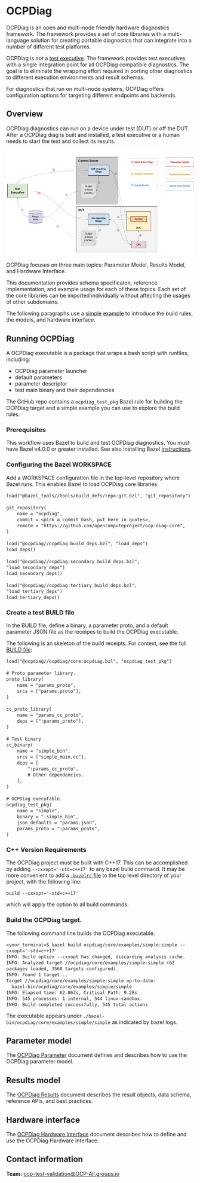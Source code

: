 # OCPDiag



<!--*
freshness: { owner: 'yuanlinw' reviewed: '2021-09-23' }
*-->

OCPDiag is an open and multi-node friendly hardware diagnostics framework. The
framework provides a set of core libraries with a multi-language solution for
creating portable diagnostics that can integrate into a number of different test
platforms.

OCPDiag is *not* a
[test executive](https://en.wikipedia.org/wiki/Test_execution_engine). The
framework provides test executives with a single integration point for all
OCPDiag compatible diagnostics. The goal is to eliminate the wrapping effort
required in porting other diagnostics to different execution environments and
result schemas.

For diagnostics that run on multi-node systems, OCPDiag offers configuration
options for targeting different endpoints and backends.

## Overview

OCPDiag diagnostics can run on a device under test (DUT) or off the DUT. After a
OCPDiag diag is built and installed, a test executive or a human needs to start
the test and collect its results.

![OCPDiag workflow](/ocpdiag/g3doc/ocpdiag_workflow.png)

OCPDiag focuses on three main topics: Parameter Model, Results Model, and
Hardware Interface.

This documentation provides schema specificaton, reference implementation, and
example usage for each of these topics. Each set of the core libraries can be
imported individually without affecting the usages of other subdomains.

The following paragraphs use a [simple example](ocpdiag/core/examples/simple/)
to introduce the build rules, the models, and hardware interface.

## Running OCPDiag

A OCPDiag executable is a package that wraps a bash script with runfiles,
including:

*   OCPDiag parameter launcher
*   default parameters
*   parameter descriptor
*   test main binary and their dependencies

The GitHub repo contains a
`ocpdiag_test_pkg` Bazel rule for building the OCPDiag target and a simple example
you can use to explore the build rules.

### Prerequisites

This workflow uses Bazel to build and test OCPDiag diagnostics. You must have
Bazel v4.0.0 or greater installed. See also Installing Bazel [instructions](https://docs.bazel.build/versions/main/install.html).


### Configuring the Bazel WORKSPACE

Add a WORKSPACE configuration file in the top-level repository where Bazel runs.
This enables Bazel to load OCPDiag core libraries.

```WORKSPACE
load("@bazel_tools//tools/build_defs/repo:git.bzl", "git_repository")

git_repository(
    name = "ocpdiag",
    commit = <pick a commit hash, put here in quotes>,
    remote = "https://github.com/opencomputeproject/ocp-diag-core",
)

load("@ocpdiag//ocpdiag:build_deps.bzl", "load_deps")
load_deps()

load("@ocpdiag//ocpdiag:secondary_build_deps.bzl", "load_secondary_deps")
load_secondary_deps()

load("@ocpdiag//ocpdiag:tertiary_build_deps.bzl", "load_tertiary_deps")
load_tertiary_deps()
```



### Create a test BUILD file

In the BUILD file, define a binary, a parameter proto, and a default parameter
JSON file as the receipes to build the OCPDiag executable.

The following is an skeleton of the build receipts. For context, see the full
[BUILD file](/ocpdiag/core/examples/simple/BUILD):

```BUILD
load("@ocpdiag//ocpdiag/core:ocpdiag.bzl", "ocpdiag_test_pkg")

# Proto parameter library.
proto_library(
    name = "params_proto",
    srcs = ["params.proto"],
)

cc_proto_library(
    name = "params_cc_proto",
    deps = [":params_proto"],
)

# Test binary
cc_binary(
    name = "simple_bin",
    srcs = ["simple_main.cc"],
    deps = [
        ":params_cc_proto",
        # Other dependencies.
    ],
)

# OCPDiag executable.
ocpdiag_test_pkg(
    name = "simple",
    binary = ":simple_bin",
    json_defaults = "params.json",
    params_proto = ":params_proto",
)
```
### C++ Version Requirements

The OCPDiag project must be built with C++17. This can be accomplished by
adding `--cxxopt='-std=c++17'` to any bazel build command. It may be more
convenient to add a [`.bazelrc` file](https://docs.bazel.build/versions/main/guide.html#bazelrc-the-bazel-configuration-file) to the top level directory of your
project, with the following line:

```
build --cxxopt='-std=c++17'
```

which will apply the option to all build commands.

### Build the OCPDiag target.

The following command line builds the OCPDiag executable.

```shell
<your_terminal>$ bazel build ocpdiag/core/examples/simple:simple --cxxopt='-std=c++17'
INFO: Build option --cxxopt has changed, discarding analysis cache.
INFO: Analyzed target //ocpdiag/core/examples/simple:simple (62 packages loaded, 3568 targets configured).
INFO: Found 1 target...
Target //ocpdiag/core/examples/simple:simple up-to-date:
  bazel-bin/ocpdiag/core/examples/simple/simple
INFO: Elapsed time: 62.867s, Critical Path: 9.28s
INFO: 545 processes: 1 internal, 544 linux-sandbox.
INFO: Build completed successfully, 545 total actions
```

The executable appears under `./bazel-bin/ocpdiag/core/examples/simple/simple` as indicated by bazel logs.

## Parameter model

The [OCPDiag Parameter](/ocpdiag/g3doc/parameter.md) document defines
and describes how to use the OCPDiag parameter model.

## Results model

The [OCPDiag Results](/ocpdiag/g3doc/results.md) document describes
the result objects, data schema, reference APIs, and best practices.

## Hardware interface

The [OCPDiag Hardware Interface](/ocpdiag/g3doc/hardware_interface.md)
document describes how to define and use the OCPDiag Hardware Interface.

## Contact information

**Team:** ocp-test-validation@OCP-All.groups.io

